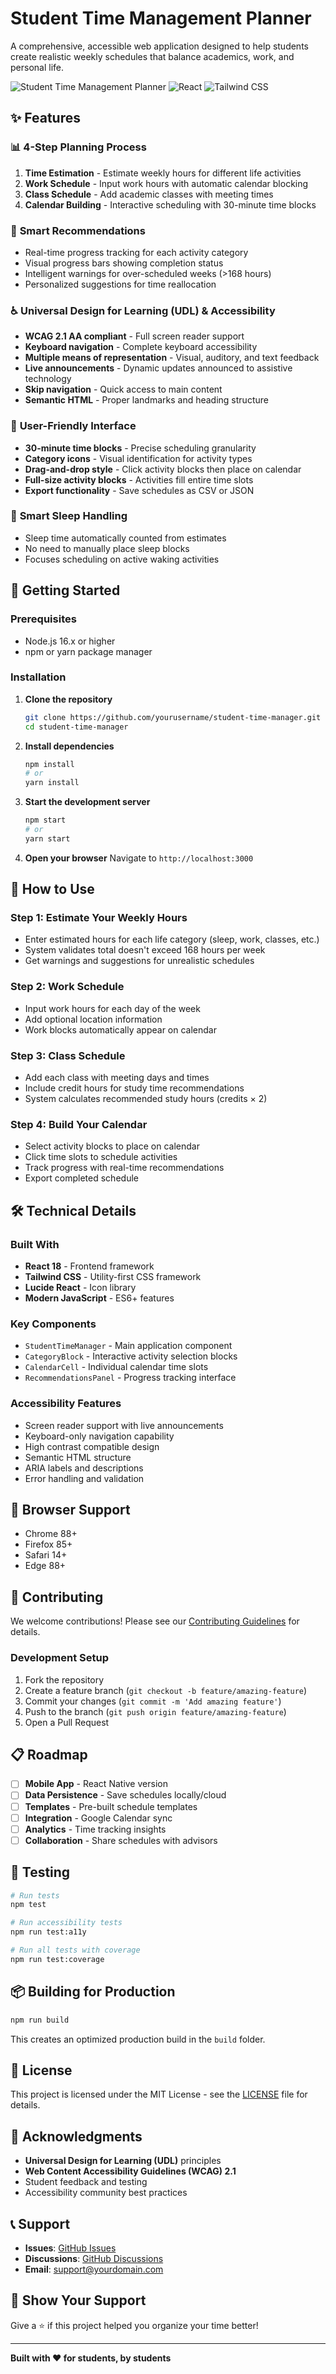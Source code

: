 # Student Time Management Planner

A comprehensive, accessible web application designed to help students create realistic weekly schedules that balance academics, work, and personal life.

![Student Time Management Planner](https://img.shields.io/badge/Accessibility-WCAG%202.1%20AA-green)
![React](https://img.shields.io/badge/React-18.x-blue)
![Tailwind CSS](https://img.shields.io/badge/Tailwind%20CSS-3.x-blue)

## ✨ Features

### 📊 **4-Step Planning Process**
1. **Time Estimation** - Estimate weekly hours for different life activities
2. **Work Schedule** - Input work hours with automatic calendar blocking
3. **Class Schedule** - Add academic classes with meeting times
4. **Calendar Building** - Interactive scheduling with 30-minute time blocks

### 🎯 **Smart Recommendations**
- Real-time progress tracking for each activity category
- Visual progress bars showing completion status
- Intelligent warnings for over-scheduled weeks (>168 hours)
- Personalized suggestions for time reallocation

### ♿ **Universal Design for Learning (UDL) & Accessibility**
- **WCAG 2.1 AA compliant** - Full screen reader support
- **Keyboard navigation** - Complete keyboard accessibility
- **Multiple means of representation** - Visual, auditory, and text feedback
- **Live announcements** - Dynamic updates announced to assistive technology
- **Skip navigation** - Quick access to main content
- **Semantic HTML** - Proper landmarks and heading structure

### 🎨 **User-Friendly Interface**
- **30-minute time blocks** - Precise scheduling granularity
- **Category icons** - Visual identification for activity types
- **Drag-and-drop style** - Click activity blocks then place on calendar
- **Full-size activity blocks** - Activities fill entire time slots
- **Export functionality** - Save schedules as CSV or JSON

### 🌙 **Smart Sleep Handling**
- Sleep time automatically counted from estimates
- No need to manually place sleep blocks
- Focuses scheduling on active waking activities

## 🚀 Getting Started

### Prerequisites
- Node.js 16.x or higher
- npm or yarn package manager

### Installation

1. **Clone the repository**
   ```bash
   git clone https://github.com/yourusername/student-time-manager.git
   cd student-time-manager
   ```

2. **Install dependencies**
   ```bash
   npm install
   # or
   yarn install
   ```

3. **Start the development server**
   ```bash
   npm start
   # or
   yarn start
   ```

4. **Open your browser**
   Navigate to `http://localhost:3000`

## 📖 How to Use

### Step 1: Estimate Your Weekly Hours
- Enter estimated hours for each life category (sleep, work, classes, etc.)
- System validates total doesn't exceed 168 hours per week
- Get warnings and suggestions for unrealistic schedules

### Step 2: Work Schedule
- Input work hours for each day of the week
- Add optional location information
- Work blocks automatically appear on calendar

### Step 3: Class Schedule
- Add each class with meeting days and times
- Include credit hours for study time recommendations
- System calculates recommended study hours (credits × 2)

### Step 4: Build Your Calendar
- Select activity blocks to place on calendar
- Click time slots to schedule activities
- Track progress with real-time recommendations
- Export completed schedule

## 🛠️ Technical Details

### Built With
- **React 18** - Frontend framework
- **Tailwind CSS** - Utility-first CSS framework
- **Lucide React** - Icon library
- **Modern JavaScript** - ES6+ features

### Key Components
- `StudentTimeManager` - Main application component
- `CategoryBlock` - Interactive activity selection blocks
- `CalendarCell` - Individual calendar time slots
- `RecommendationsPanel` - Progress tracking interface

### Accessibility Features
- Screen reader support with live announcements
- Keyboard-only navigation capability
- High contrast compatible design
- Semantic HTML structure
- ARIA labels and descriptions
- Error handling and validation

## 📱 Browser Support

- Chrome 88+
- Firefox 85+
- Safari 14+
- Edge 88+

## 🤝 Contributing

We welcome contributions! Please see our [Contributing Guidelines](CONTRIBUTING.md) for details.

### Development Setup
1. Fork the repository
2. Create a feature branch (`git checkout -b feature/amazing-feature`)
3. Commit your changes (`git commit -m 'Add amazing feature'`)
4. Push to the branch (`git push origin feature/amazing-feature`)
5. Open a Pull Request

## 📋 Roadmap

- [ ] **Mobile App** - React Native version
- [ ] **Data Persistence** - Save schedules locally/cloud
- [ ] **Templates** - Pre-built schedule templates
- [ ] **Integration** - Google Calendar sync
- [ ] **Analytics** - Time tracking insights
- [ ] **Collaboration** - Share schedules with advisors

## 🧪 Testing

```bash
# Run tests
npm test

# Run accessibility tests
npm run test:a11y

# Run all tests with coverage
npm run test:coverage
```

## 📦 Building for Production

```bash
npm run build
```

This creates an optimized production build in the `build` folder.

## 📄 License

This project is licensed under the MIT License - see the [LICENSE](LICENSE) file for details.

## 🙏 Acknowledgments

- **Universal Design for Learning (UDL)** principles
- **Web Content Accessibility Guidelines (WCAG) 2.1**
- Student feedback and testing
- Accessibility community best practices

## 📞 Support

- **Issues**: [GitHub Issues](https://github.com/yourusername/student-time-manager/issues)
- **Discussions**: [GitHub Discussions](https://github.com/yourusername/student-time-manager/discussions)
- **Email**: support@yourdomain.com

## 🌟 Show Your Support

Give a ⭐️ if this project helped you organize your time better!

---

**Built with ❤️ for students, by students**

